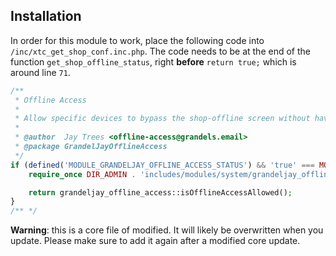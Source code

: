 ## Installation

In order for this module to work, place the following code into `/inc/xtc_get_shop_conf.inc.php`. The code needs to be at the end of the function `get_shop_offline_status`, right **before** `return true;` which is around line `71`.

```php
/**
 * Offline Access
 *
 * Allow specific devices to bypass the shop-offline screen without having to log in.
 *
 * @author  Jay Trees <offline-access@grandels.email>
 * @package GrandelJayOfflineAccess
 */
if (defined('MODULE_GRANDELJAY_OFFLINE_ACCESS_STATUS') && 'true' === MODULE_GRANDELJAY_OFFLINE_ACCESS_STATUS) {
    require_once DIR_ADMIN . 'includes/modules/system/grandeljay_offline_access.php';

    return grandeljay_offline_access::isOfflineAccessAllowed();
}
/** */
```

**Warning**: this is a core file of modified. It will likely be overwritten when you update. Please make sure to add it again after a modified core update.
